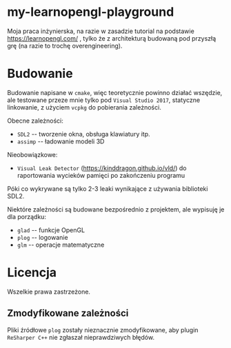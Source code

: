 # my-learnopengl-playground

Moja praca inżynierska, na razie w zasadzie tutorial na podstawie https://learnopengl.com/ ,
tylko że z architekturą budowaną pod przyszłą grę (na razie to trochę overengineering).

# Budowanie

Budowanie napisane w `cmake`, więc teoretycznie powinno działać wszędzie, ale testowane przeze mnie
tylko pod `Visual Studio 2017`, statyczne linkowanie, z użyciem `vcpkg` do pobierania zależności.

Obecne zależności:
* `SDL2` -- tworzenie okna, obsługa klawiatury itp.
* `assimp` -- ładowanie modeli 3D

Nieobowiązkowe:
* `Visual Leak Detector` (https://kinddragon.github.io/vld/) do raportowania wycieków pamięci po zakończeniu programu

Póki co wykrywane są tylko 2-3 leaki wynikające z używania biblioteki SDL2.

Niektóre zależności są budowane bezpośrednio z projektem, ale wypisuję je dla porządku:
* `glad` -- funkcje OpenGL
* `plog` -- logowanie
* `glm` -- operacje matematyczne

# Licencja

Wszelkie prawa zastrzeżone.

## Zmodyfikowane zależności

Pliki źródłowe `plog` zostały nieznacznie zmodyfikowane, aby plugin `ReSharper C++` nie zgłaszał nieprawdziwych błędów.
